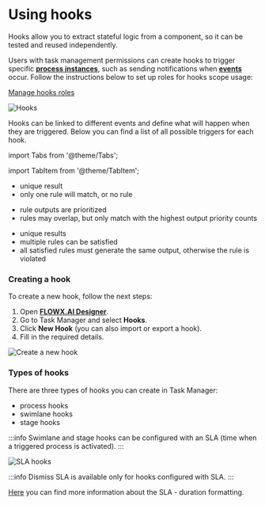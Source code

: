 # Using hooks

Hooks allow you to extract stateful logic from a component, so it can be tested and reused independently.

Users with task management permissions can create hooks to trigger specific [**process instances**](../../../../terms/flowx-process-instance), such as sending notifications when [**events**](../../../../terms/events) occur. Follow the instructions below to set up roles for hooks scope usage:

[Manage hooks roles](../../plugins-setup-guide/task-management-plugin-setup/task-management-plugin-setup.md)

![Hooks](https://s3.eu-west-1.amazonaws.com/docx.flowx.ai/platform-deep-dive/hooks.png)

Hooks can be linked to different events and define what will happen when they are triggered. Below you can find a list of all possible triggers for each hook.

import Tabs from '@theme/Tabs';

import TabItem from '@theme/TabItem';

<Tabs>

<TabItem value="process" label="Process">
<ul>
<li>unique result</li>
<li>only one rule will match, or no rule</li>
</ul>
</TabItem>

<TabItem value="swimlane" label="Swimlane">
<ul>
<li>rule outputs are prioritized</li>
<li>rules may overlap, but only match with the highest output priority counts </li>
</ul>
</TabItem>

<TabItem value="stage" label="Stage">
<ul>
<li> unique results </li>
<li>multiple rules can be satisfied </li>
<li>all satisfied rules must generate the same output, otherwise the rule is violated</li>
</ul>
</TabItem>

</Tabs>


### Creating a hook

To create a new hook, follow the next steps:

1. Open [**FLOWX.AI Designer**](../../../../terms/flowx-ai-designer).
2. Go to Task Manager and select **Hooks**.
3. Click **New Hook** (you can also import or export a hook).
4. Fill in the required details.

![Create a new hook](https://s3.eu-west-1.amazonaws.com/docx.flowx.ai/platform-deep-dive/creating_a_hook.png)

### Types of hooks

There are three types of hooks you can create in Task Manager:

* process hooks
* swimlane hooks
* stage hooks

:::info
Swimlane and stage hooks can be configured with an SLA (time when a triggered process is activated).
:::

![SLA hooks](https://s3.eu-west-1.amazonaws.com/docx.flowx.ai/platform-deep-dive/hook_types.png)

:::info
Dismiss SLA is available only for hooks configured with SLA.
:::

[Here](https://www.digi.com/resources/documentation/digidocs/90001437-13/reference/r\_iso\_8601\_duration\_format.htm) you can find more information about the SLA - duration formatting.